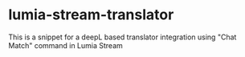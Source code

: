 # lumia-stream-translator
This is a snippet for a deepL based translator integration using "Chat Match" command in Lumia Stream
